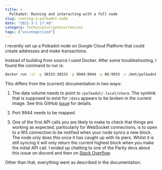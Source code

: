 ```yaml
---
title: >
  Polkadot: Running and interacting with a full node
slug: running-a-polkadot-node
date: "2021-3-1 17:40"
category: Technical>Cryptocurrencies
tags: ["uncategorized"]
---
```


I recently set up a Polkadot node on Google Cloud Platform that could create
addresses and make transactions.

Instead of building from source I used Docker. After some troubleshooting, I
found the command to run is:

```bash
docker run -it -p 30333:30333 -p 9944:9944 -p 80:9933 -v /mnt/polkadot:/polkadot/.local/share parity/polkadot:latest --rpc-external --rpc-cors=all --chain westend --ws-external
```

This differs from the (current) documentation in two ways:

1.  The data volume needs to point to `/polkadot/.local/share`. The symlink that
    is supposed to exist for `/data` appears to be broken in the current image.
    See this GitHub [issue](https://github.com/paritytech/polkadot/issues/2482) for details.

2.  Port 9944 needs to be mapped.

3.  One of the first API calls you are likely to make to check that things are
    working as expected, particularly for WebSocket connections, is to
    open to a WS connection to be notified when your node syncs a new block.
    The node only does this once it has caught up with its piers. Whilst it is
    still syncing it will only return the current highest block when you make
    the initial API call. I ended up chatting to one of the Parity devs about
    this issue on discord and then on [Stack Overflow](https://stackoverflow.com/questions/66358685/polkadot-websocket-api-doesnt-listen-for-new-blocks/66365716?noredirect=1#comment117342945_66365716).

Other than that, everything went as described in the documentation.
